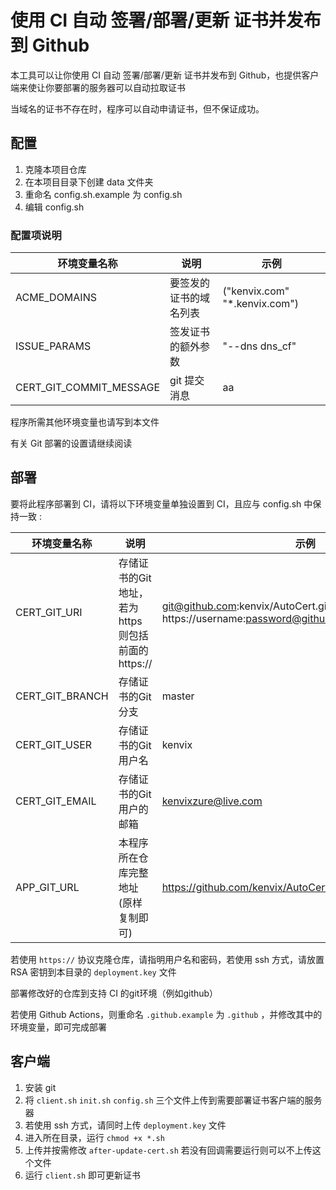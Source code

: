 # 使用 CI 自动 签署/部署/更新 证书并发布到 Github

本工具可以让你使用 CI 自动 签署/部署/更新 证书并发布到 Github，也提供客户端来使让你要部署的服务器可以自动拉取证书

当域名的证书不存在时，程序可以自动申请证书，但不保证成功。

## 配置

1. 克隆本项目仓库
2. 在本项目目录下创建 data 文件夹
3. 重命名 config.sh.example 为 config.sh
4. 编辑 config.sh

### 配置项说明

| 环境变量名称 | 说明 | 示例 |
| ----------- | -------- | ------ |
| ACME_DOMAINS | 要签发的证书的域名列表 | ("kenvix.com" "*.kenvix.com") |
| ISSUE_PARAMS | 签发证书的额外参数 | "--dns dns_cf" |
| CERT_GIT_COMMIT_MESSAGE | git 提交消息 | aa |

程序所需其他环境变量也请写到本文件

有关 Git 部署的设置请继续阅读

## 部署

要将此程序部署到 CI，请将以下环境变量单独设置到 CI，且应与 config.sh 中保持一致 :

| 环境变量名称 | 说明 | 示例 |
| ----------- | -------- | ------ |
| CERT_GIT_URI | 存储证书的Git地址，若为 https 则包括前面的https:// | git@github.com:kenvix/AutoCert.git <br/> https://username:password@github.com/kenvix/AutoCert.git |
| CERT_GIT_BRANCH | 存储证书的Git分支 | master  |
| CERT_GIT_USER | 存储证书的Git用户名 | kenvix |
| CERT_GIT_EMAIL | 存储证书的Git用户的邮箱 | kenvixzure@live.com |
| APP_GIT_URL | 本程序所在仓库完整地址(原样复制即可) | https://github.com/kenvix/AutoCert.git |

若使用 `https://` 协议克隆仓库，请指明用户名和密码，若使用 ssh 方式，请放置 RSA 密钥到本目录的 `deployment.key` 文件

部署修改好的仓库到支持 CI 的git环境（例如github）

若使用 Github Actions，则重命名 `.github.example` 为 `.github` ，并修改其中的环境变量，即可完成部署

## 客户端

1. 安装 git
2. 将 `client.sh` `init.sh` `config.sh` 三个文件上传到需要部署证书客户端的服务器
3. 若使用 ssh 方式，请同时上传 `deployment.key` 文件
4. 进入所在目录，运行 `chmod +x *.sh`
5. 上传并按需修改 `after-update-cert.sh` 若没有回调需要运行则可以不上传这个文件
6. 运行 `client.sh` 即可更新证书